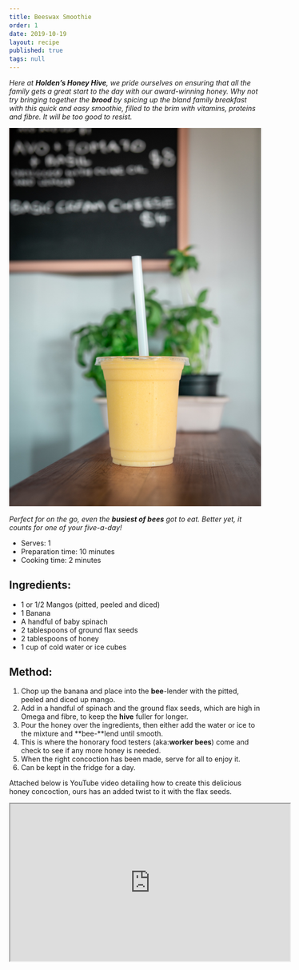 ```yaml
---
title: Beeswax Smoothie
order: 1
date: 2019-10-19
layout: recipe
published: true
tags: null
---
```

*Here at **Holden’s Honey Hive**, we pride ourselves on ensuring that all the family gets a great start to the day with our award-winning honey. Why not try bringing together the **brood** by spicing up the bland family breakfast with this quick and easy smoothie, filled to the brim with vitamins, proteins and fibre. It will be too good to resist.* 

![Photo by Douglas Bagg on Unsplash](../uploads/douglas-bagg-glihfnzohac-unsplash.jpg)

*Perfect for on the go, even the **busiest of bees** got to eat. Better yet, it counts for one of your five-a-day!*

* Serves: 1
* Preparation time: 10 minutes
* Cooking time: 2 minutes

## Ingredients:

* 1 or 1/2 Mangos (pitted, peeled and diced)  
* 1 Banana 
* A handful of baby spinach
* 2 tablespoons of ground flax seeds
* 2 tablespoons of honey
* 1 cup of cold water or ice cubes

## Method:

1. Chop up the banana and place into the **bee**-lender with the pitted, peeled and diced up mango.
2. Add in a handful of spinach and the ground flax seeds, which are high in Omega and fibre, to keep the **hive** fuller for longer.
3. Pour the honey over the ingredients, then either add the water or ice to the mixture and **bee-**lend until smooth.
4. This is where the honorary food testers (aka:**worker bees**) come and check to see if any more honey is needed.
5. When the right concoction has been made, serve for all to enjoy it.
6. Can be kept in the fridge for a day.

Attached below is YouTube video detailing how to create this delicious honey concoction, ours has an added twist to it with the flax seeds.

<div class="video-box"><iframe width="560" height="315" src="https://www.youtube.com/embed/https://youtu.be/2MJkyIFpOlA?rel=0" allow="accelerometer; autoplay; encrypted-media; gyroscope; picture-in-picture" allowfullscreen></iframe></div>